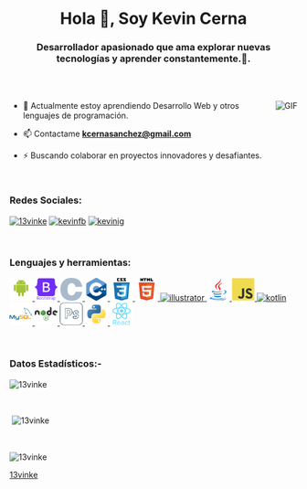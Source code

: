 <h1 align="center">Hola 👋, Soy Kevin Cerna</h1>
<h3 align="center">Desarrollador apasionado que ama explorar nuevas tecnologías y aprender constantemente.🌟.</h3>

<br>



<br>

<p><img align="right" alt="GIF" src="https://media.giphy.com/media/LmNwrBhejkK9EFP504/giphy.gif" /></p>


- 🌱 Actualmente estoy aprendiendo Desarrollo Web y otros lenguajes de programación.

- 📫 Contactame **kcernasanchez@gmail.com**

- ⚡ Buscando colaborar en proyectos innovadores y desafiantes.

<br>

<h3 align="left">Redes Sociales:</h3>
<p align="left">
  <a href="www.linkedin.com/in/kevin-cerna-developer" target="blank"><img align="center"
      src="https://raw.githubusercontent.com/rahuldkjain/github-profile-readme-generator/master/src/images/icons/Social/linked-in-alt.svg"
      alt="13vinke" height="30" width="40" /></a>
  <a href="https://www.facebook.com" target="blank"><img align="center"
      src="https://raw.githubusercontent.com/rahuldkjain/github-profile-readme-generator/master/src/images/icons/Social/facebook.svg"
      alt="kevinfb" height="30" width="40" /></a>
  <a href="https://www.instagram.com" target="blank"><img align="center"
      src="https://raw.githubusercontent.com/rahuldkjain/github-profile-readme-generator/master/src/images/icons/Social/instagram.svg"
      alt="kevinig" height="30" width="40" /></a>
</p>

<br>

<h3 align="left">Lenguajes y herramientas:</h3>
<p align="left"> <a href="https://developer.android.com" target="_blank" rel="noreferrer"> <img
      src="https://raw.githubusercontent.com/devicons/devicon/master/icons/android/android-original-wordmark.svg"
      alt="android" width="40" height="40" /> </a> <a href="https://getbootstrap.com" target="_blank" rel="noreferrer">
    <img src="https://raw.githubusercontent.com/devicons/devicon/master/icons/bootstrap/bootstrap-plain-wordmark.svg"
      alt="bootstrap" width="40" height="40" /> </a> <a href="https://www.cprogramming.com/" target="_blank"
    rel="noreferrer"> <img src="https://raw.githubusercontent.com/devicons/devicon/master/icons/c/c-original.svg"
      alt="c" width="40" height="40" /> </a> <a href="https://www.w3schools.com/cpp/" target="_blank" rel="noreferrer">
    <img src="https://raw.githubusercontent.com/devicons/devicon/master/icons/cplusplus/cplusplus-original.svg"
      alt="cplusplus" width="40" height="40" /> </a> <a href="https://www.w3schools.com/css/" target="_blank"
    rel="noreferrer"> <img
      src="https://raw.githubusercontent.com/devicons/devicon/master/icons/css3/css3-original-wordmark.svg" alt="css3"
      width="40" height="40" /> </a> <a href="https://www.w3.org/html/" target="_blank" rel="noreferrer"> <img
      src="https://raw.githubusercontent.com/devicons/devicon/master/icons/html5/html5-original-wordmark.svg"
      alt="html5" width="40" height="40" /> </a> <a href="https://www.adobe.com/in/products/illustrator.html"
    target="_blank" rel="noreferrer"> <img
      src="https://www.vectorlogo.zone/logos/adobe_illustrator/adobe_illustrator-icon.svg" alt="illustrator" width="40"
      height="40" /> </a> <a href="https://www.java.com" target="_blank" rel="noreferrer"> <img
      src="https://raw.githubusercontent.com/devicons/devicon/master/icons/java/java-original.svg" alt="java" width="40"
      height="40" /> </a> <a href="https://developer.mozilla.org/en-US/docs/Web/JavaScript" target="_blank"
    rel="noreferrer"> <img
      src="https://raw.githubusercontent.com/devicons/devicon/master/icons/javascript/javascript-original.svg"
      alt="javascript" width="40" height="40" /> </a> <a href="https://kotlinlang.org" target="_blank" rel="noreferrer">
    <img src="https://www.vectorlogo.zone/logos/kotlinlang/kotlinlang-icon.svg" alt="kotlin" width="40" height="40" />
  </a> <a href="https://www.mysql.com/" target="_blank" rel="noreferrer"> <img
      src="https://raw.githubusercontent.com/devicons/devicon/master/icons/mysql/mysql-original-wordmark.svg"
      alt="mysql" width="40" height="40" /> </a> </a> <a href="https://nodejs.org" target="_blank" rel="noreferrer"> <img
      src="https://raw.githubusercontent.com/devicons/devicon/master/icons/nodejs/nodejs-original-wordmark.svg"
      alt="nodejs" width="40" height="40" />  </a> <a href="https://www.photoshop.com/en" target="_blank"
    rel="noreferrer"> <img
      src="https://raw.githubusercontent.com/devicons/devicon/master/icons/photoshop/photoshop-line.svg" alt="photoshop"
      width="40" height="40" /> </a> <a href="https://www.python.org" target="_blank" rel="noreferrer"> <img
      src="https://raw.githubusercontent.com/devicons/devicon/master/icons/python/python-original.svg" alt="python"
      width="40" height="40" /> </a> <a href="https://reactjs.org/" target="_blank" rel="noreferrer"> <img
      src="https://raw.githubusercontent.com/devicons/devicon/master/icons/react/react-original-wordmark.svg"
      alt="react" width="40" height="40" /> </a>  </a> </p>

<br>

<h3>Datos Estadísticos:-</h3>
<p><img align="center"
    src="https://github-readme-stats.vercel.app/api/top-langs?username=13vinke&show_icons=true&locale=en&bg_color=0d1117&text_color=ffffff&layout=compact"
    alt="13vinke" 
    bg_color=#808080/></p>

<br>

<p>&nbsp;<img align="center" src="https://github-readme-stats.vercel.app/api?username=13vinke&show_icons=true&locale=en&bg_color=0d1117&text_color=ffffff&repo=convoychat"
    alt="13vinke" /></p>

<br>

<p><img align="center" src="https://github-readme-streak-stats.herokuapp.com/?user=13vinke&theme=dark&background=0d1117&date_format=M%20j%5B%2C%20Y%5D" alt="13vinke" /></p>
      

[13vinke](https://github.com/13vinke)
